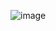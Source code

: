 ![image](https://user-images.githubusercontent.com/83280369/192837035-6df15376-85af-4c6f-bde2-5dcb8407913e.png)
